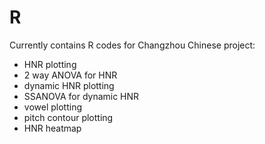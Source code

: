 # R
Currently contains R codes for Changzhou Chinese project:
* HNR plotting
* 2 way ANOVA for HNR
* dynamic HNR plotting
* SSANOVA for dynamic HNR
* vowel plotting
* pitch contour plotting
* HNR heatmap
